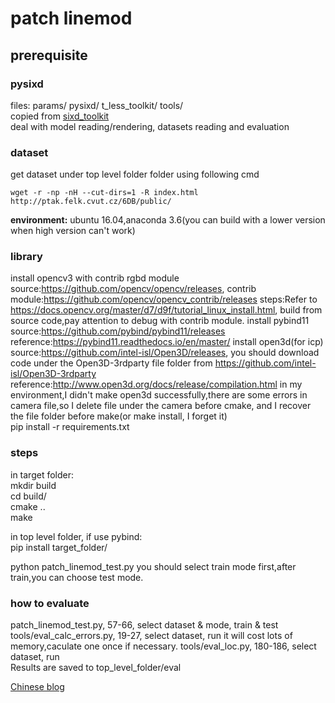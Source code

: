 # patch linemod

## prerequisite

### pysixd

files: params/  pysixd/  t_less_toolkit/  tools/  
copied from [sixd_toolkit](https://github.com/thodan/sixd_toolkit)  
deal with model reading/rendering, datasets reading and evaluation  

### dataset

get dataset under top level folder folder using following cmd  
```
wget -r -np -nH --cut-dirs=1 -R index.html http://ptak.felk.cvut.cz/6DB/public/
```
**environment:** ubuntu 16.04,anaconda 3.6(you can build with a lower version when high version can't work)
### library

install opencv3 with contrib rgbd module  
source:https://github.com/opencv/opencv/releases,  contrib module:https://github.com/opencv/opencv_contrib/releases
steps:Refer to https://docs.opencv.org/master/d7/d9f/tutorial_linux_install.html, build from source code,pay attention to debug with contrib module.
install pybind11  
source:https://github.com/pybind/pybind11/releases
reference:https://pybind11.readthedocs.io/en/master/
install open3d(for icp)
source:https://github.com/intel-isl/Open3D/releases,  you should download code under the Open3D-3rdparty file folder from https://github.com/intel-isl/Open3D-3rdparty
reference:http://www.open3d.org/docs/release/compilation.html 
in my environment,I didn't make open3d successfully,there are some errors in camera file,so I delete file under the camera before cmake, and I recover the file folder before make(or make install, I forget it)  
pip install -r requirements.txt

### steps

in target folder:  
mkdir build  
cd build/  
cmake ..  
make  

in top level folder, if use pybind:  
pip install target_folder/  

python patch_linemod_test.py
you should select train mode first,after train,you can choose test mode.
### how to evaluate

patch_linemod_test.py, 57-66, select dataset & mode, train & test  
tools/eval_calc_errors.py, 19-27, select dataset, run 
it will cost lots of memory,caculate one once if necessary.
tools/eval_loc.py, 180-186, select dataset, run  
Results are saved to top_level_folder/eval  

[Chinese blog](https://zhuanlan.zhihu.com/p/45538349)
